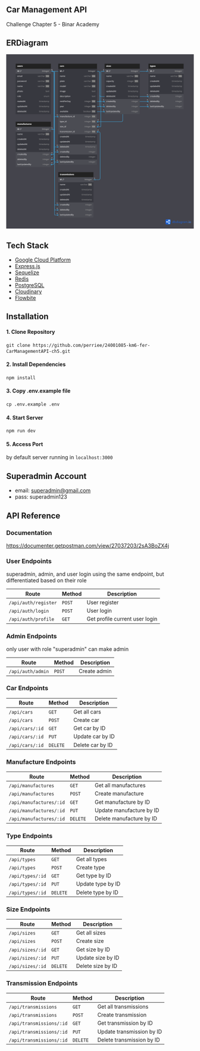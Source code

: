 ## Car Management API

Challenge Chapter 5 - Binar Academy

## ERDiagram

![db diagram](public/images/DBDiagramChallengeCh5-FSW2.png)

## Tech Stack
- [Google Cloud Platform](https://cloud.google.com)
- [Express.js](https://expressjs.com)
- [Sequelize](https://sequelize.org/)
- [Redis](https://redis.io/docs/)
- [PostgreSQL](https://www.postgresql.org/)
- [Cloudinary](https://cloudinary.com/)
- [Flowbite](https://flowbite.com/)

## Installation

#### 1. Clone Repository

```
git clone https://github.com/perriee/24001085-km6-fer-CarManagementAPI-ch5.git
```

#### 2. Install Dependencies

```
npm install
```

#### 3. Copy .env.example file

```
cp .env.example .env
```

#### 4. Start Server

```
npm run dev
```

#### 5. Access Port

by default server running in `localhost:3000`

## Superadmin Account
- email: superadmin@gmail.com
- pass: superadmin123

## API Reference

### Documentation
https://documenter.getpostman.com/view/27037203/2sA3BoZX4j

### User Endpoints
superadmin, admin, and user login using the same endpoint, but differentiated based on their role

| Route           | Method   | Description      |
| --------------- | -------- | ---------------- |
| `/api/auth/register`     | `POST`    | User register     |
| `/api/auth/login`     | `POST`   | User login       |
| `/api/auth/profile` | `GET`    | Get profile current user login    |

### Admin Endpoints
only user with role "superadmin" can make admin

| Route           | Method   | Description      |
| --------------- | -------- | ---------------- |
| `/api/auth/admin`     | `POST`    | Create admin     |


### Car Endpoints

| Route           | Method   | Description      |
| --------------- | -------- | ---------------- |
| `/api/cars`     | `GET`    | Get all cars     |
| `/api/cars`     | `POST`   | Create car       |
| `/api/cars/:id` | `GET`    | Get car by ID    |
| `/api/cars/:id` | `PUT`    | Update car by ID |
| `/api/cars/:id` | `DELETE` | Delete car by ID |

### Manufacture Endpoints

| Route                   | Method   | Description              |
| ----------------------- | -------- | ------------------------ |
| `/api/manufactures`     | `GET`    | Get all manufactures     |
| `/api/manufactures`     | `POST`   | Create manufacture       |
| `/api/manufactures/:id` | `GET`    | Get manufacture by ID    |
| `/api/manufactures/:id` | `PUT`    | Update manufacture by ID |
| `/api/manufactures/:id` | `DELETE` | Delete manufacture by ID |

### Type Endpoints

| Route            | Method   | Description       |
| ---------------- | -------- | ----------------- |
| `/api/types`     | `GET`    | Get all types     |
| `/api/types`     | `POST`   | Create type       |
| `/api/types/:id` | `GET`    | Get type by ID    |
| `/api/types/:id` | `PUT`    | Update type by ID |
| `/api/types/:id` | `DELETE` | Delete type by ID |

### Size Endpoints

| Route            | Method   | Description       |
| ---------------- | -------- | ----------------- |
| `/api/sizes`     | `GET`    | Get all sizes     |
| `/api/sizes`     | `POST`   | Create size       |
| `/api/sizes/:id` | `GET`    | Get size by ID    |
| `/api/sizes/:id` | `PUT`    | Update size by ID |
| `/api/sizes/:id` | `DELETE` | Delete size by ID |

### Transmission Endpoints

| Route                    | Method   | Description               |
| ------------------------ | -------- | ------------------------- |
| `/api/transmissions`     | `GET`    | Get all transmissions     |
| `/api/transmissions`     | `POST`   | Create transmission       |
| `/api/transmissions/:id` | `GET`    | Get transmission by ID    |
| `/api/transmissions/:id` | `PUT`    | Update transmission by ID |
| `/api/transmissions/:id` | `DELETE` | Delete transmission by ID |
